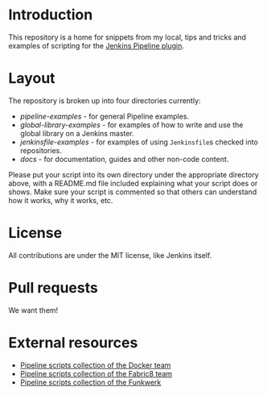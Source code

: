 # Introduction

This repository is a home for snippets from my local, tips and tricks and examples of scripting for the [Jenkins Pipeline plugin](https://github.com/jenkinsci/workflow-plugin/blob/master/README.md).

# Layout

The repository is broken up into four directories currently:

* *pipeline-examples* - for general Pipeline examples.
* *global-library-examples* - for examples of how to write and use the global library on a Jenkins master.
* *jenkinsfile-examples* - for examples of using `Jenkinsfile`s checked into repositories.
* *docs* - for documentation, guides and other non-code content.

Please put your script into its own directory under the appropriate directory above, with a README.md file included explaining what your script does or shows. Make sure your script is commented so that others can understand how it works, why it works, etc.

# License

All contributions are under the MIT license, like Jenkins itself.

# Pull requests

We want them!

# External resources

* [Pipeline scripts collection of the Docker team](https://github.com/docker/jenkins-pipeline-scripts)
* [Pipeline scripts collection of the Fabric8 team](https://github.com/fabric8io/jenkins-pipeline-library)
* [Pipeline scripts collection of the Funkwerk](https://github.com/funkwerk/jenkins-workflow)
